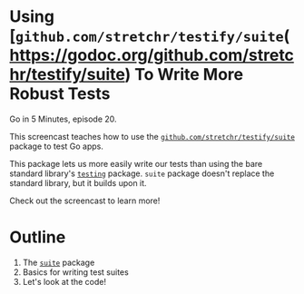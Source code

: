 # Using [`github.com/stretchr/testify/suite`(https://godoc.org/github.com/stretchr/testify/suite) To Write More Robust Tests

Go in 5 Minutes, episode 20.

This screencast teaches how to use the 
[`github.com/stretchr/testify/suite`](https://github.com/stretchr/testify/suite) package
to test Go apps.

This package lets us more easily write our tests than using the bare standard library's
[`testing`](https://godoc.org/testing) package. `suite` package doesn't replace the standard
library, but it builds upon it. 

Check out the screencast to learn more!

# Outline

1. The [`suite`](https://github.com/stretchr/testify/suite) package
2. Basics for writing test suites
3. Let's look at the code!
